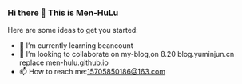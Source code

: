### Hi there 👋  This is Men-HuLu

Here are some ideas to get you started:
- 🌱 I’m currently learning beancount
- 👯 I’m looking to collaborate on my-blog,on 8.20 blog.yuminjun.cn  replace men-hulu.github.io 
- 📫 How to reach me:15705850186@163.com


<!--
**Men-HuLu/Men-HuLu** is a ✨ _special_ ✨ repository because its `README.md` (this file) appears on your GitHub profile.
- 🔭 I’m currently working on LJKJ
- 🤔 I’m looking for help with ...
- 💬 Ask me about 
- 📫 How to reach me: ...
- 😄 Pronouns: ...
- ⚡ Fun fact: 
-->
